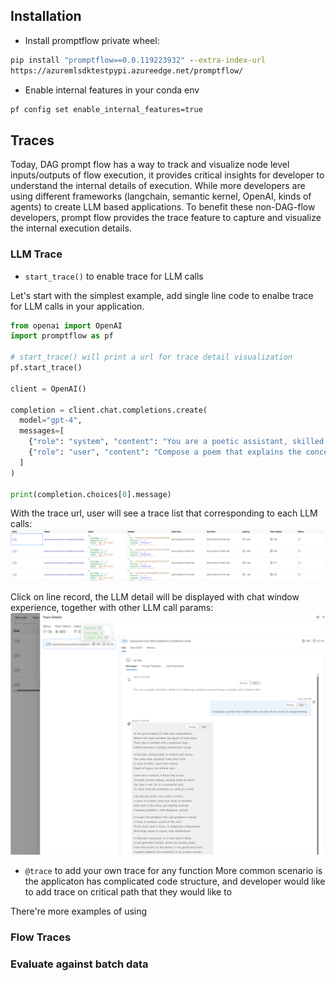 ## Installation
* Install promptflow private wheel:
```cmd
pip install "promptflow==0.0.119223932" --extra-index-url
https://azuremlsdktestpypi.azureedge.net/promptflow/
```
* Enable internal features in your conda env
```cmd
pf config set enable_internal_features=true
```

## Traces
Today, DAG prompt flow has a way to track and visualize node level inputs/outputs of flow execution, it provides critical insights for developer to understand the internal details of execution. While more developers are using different frameworks (langchain, semantic kernel, OpenAI, kinds of agents) to create LLM based applications. To benefit these non-DAG-flow developers, prompt flow provides the trace feature to capture and visualize the internal execution details. 
### LLM Trace
* `start_trace()` to enable trace for LLM calls

Let's start with the simplest example, add single line code to enalbe trace for LLM calls in your application.
```python
from openai import OpenAI
import promptflow as pf

# start_trace() will print a url for trace detail visualization 
pf.start_trace()

client = OpenAI()

completion = client.chat.completions.create(
  model="gpt-4",
  messages=[
    {"role": "system", "content": "You are a poetic assistant, skilled in explaining complex programming concepts with creative flair."},
    {"role": "user", "content": "Compose a poem that explains the concept of recursion in programming."}
  ]
)

print(completion.choices[0].message)
```

With the trace url, user will see a trace list that corresponding to each LLM calls:
![LLM-trace-list](./img/LLM-trace-list.png)

Click on line record, the LLM detail will be displayed with chat window experience, together with other LLM call params:
![LLM-trace-detail](./img/LLM-trace-detail.png)

* `@trace` to add your own trace for any function
More common scenario is the applicaton has complicated code structure, and developer would like to add trace on critical path that they would like to 

There're more examples of using 


### Flow Traces
### Evaluate against batch data
